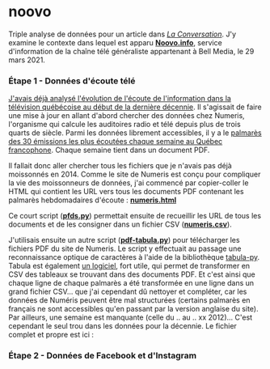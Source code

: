 # noovo

Triple analyse de données pour un article dans [*La Conversation*](). J'y examine le contexte dans lequel est apparu [**Noovo.info**](), service d'information de la chaîne télé généraliste appartenant à Bell Media, le 29 mars 2021.

### Étape 1 - Données d'écoute télé

[J'avais déjà analysé l'évolution de l'écoute de l'information dans la télévision québécoise au début de la dernière décennie](http://jhroy.ca/2014/09/cotes-ecoute-info-pire/). Il s'agissait de faire une mise à jour en allant d'abord chercher des données chez Numeris, l'organisme qui calcule les auditoires radio et télé depuis plus de trois quarts de siècle. Parmi les données librement accessibles, il y a le [palmarès des 30 émissions les plus écoutées chaque semaine au Québec francophone](https://fr.numeris.ca/media-and-events/tv-weekly-top-30). Chaque semaine tient dans un document PDF.

Il fallait donc aller chercher tous les fichiers que je n'avais pas déjà moissonnés en 2014. Comme le site de Numeris est conçu pour compliquer la vie des moissonneurs de données, j'ai commencé par copier-coller le HTML qui contient les URL vers tous les documents PDF contenant les palmarès hebdomadaires d'écoute&nbsp;: [**numeris.html**](numeris.html)

Ce court script ([**pfds.py**](pfds.py)) permettait ensuite de recueillir les URL de tous les documents et de les consigner dans un fichier CSV ([**numeris.csv**](numeris.csv)).

J'utilisais ensuite un autre script ([**pdf-tabula.py**](pdf-tabula.py)) pour télécharger les fichiers PDF du site de Numeris. Le script y effectuait au passage une reconnaissance optique de caractères à l'aide de la bibliothèque [tabula-py](https://pypi.org/project/tabula-py/). Tabula est également [un logiciel](https://tabula.technology/), fort utile, qui permet de transformer en CSV des tableaux se trouvant dans des documents PDF. Et c'est ainsi que chaque ligne de chaque palmarès a été transformée en une ligne dans un grand fichier CSV... que j'ai cependant dû nettoyer et compléter, car les données de Numéris peuvent être mal structurées (certains palmarès en français ne sont accessibles qu'en passant par la version anglaise du site). Par ailleurs, une semaine est manquante (celle du .. au .. xx 2012)... C'est cependant le seul trou dans les données pour la décennie. Le fichier complet et propre est ici&nbsp;: 

### Étape 2 - Données de Facebook et d'Instagram
